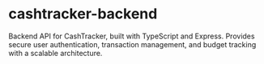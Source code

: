 # cashtracker-backend
Backend API for CashTracker, built with TypeScript and Express. Provides secure user authentication, transaction management, and budget tracking with a scalable  architecture.
